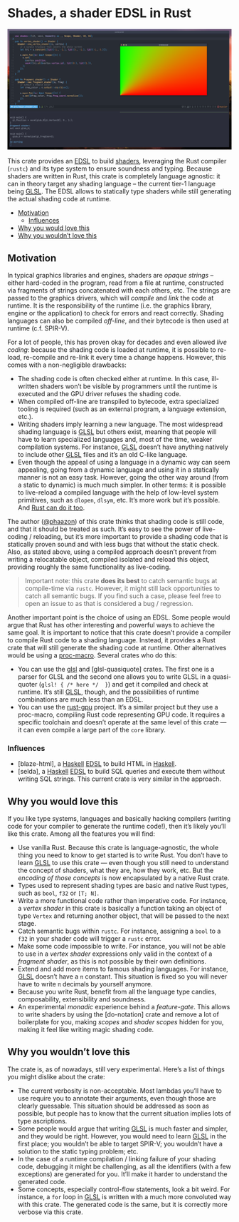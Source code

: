 # Shades, a shader EDSL in Rust

![](./docs/imgs/example.png)

This crate provides an [EDSL] to build [shaders], leveraging the Rust compiler (`rustc`) and its type system to ensure
soundness and typing. Because shaders are written in Rust, this crate is completely language agnostic: it can in theory
target any shading language – the current tier-1 language being [GLSL]. The EDSL allows to statically type shaders
while still generating the actual shading code at runtime.

<!-- vim-markdown-toc GFM -->

* [Motivation](#motivation)
  * [Influences](#influences)
* [Why you would love this](#why-you-would-love-this)
* [Why you wouldn’t love this](#why-you-wouldnt-love-this)

<!-- vim-markdown-toc -->

## Motivation

In typical graphics libraries and engines, shaders are _opaque strings_ – either hard-coded in the program, read from
a file at runtime, constructed via fragments of strings concatenated with each others, etc. The strings are passed to
the graphics drivers, which will _compile_ and _link_ the code at runtime. It is the responsibility of the runtime
(i.e. the graphics library, engine or the application) to check for errors and react correctly. Shading languages can
also be compiled _off-line_, and their bytecode is then used at runtime (c.f. SPIR-V).

For a lot of people, this has proven okay for decades and even allowed _live coding_: because the shading code is
loaded at runtime, it is possible to re-load, re-compile and re-link it every time a change happens. However, this comes
with a non-negligible drawbacks:

- The shading code is often checked either at runtime. In this case, ill-written shaders won’t be visible by
  programmers until the runtime is executed and the GPU driver refuses the shading code.
- When compiled off-line are transpiled to bytecode, extra specialized tooling is required (such as an external program,
  a language extension, etc.).
- Writing shaders imply learning a new language. The most widespread shading language is [GLSL] but others exist,
  meaning that people will have to learn specialized languages and, most of the time, weaker compilation systems. For
  instance, [GLSL] doesn’t have anything natively to include other [GLSL] files and it’s an old C-like language.
- Even though the appeal of using a language in a dynamic way can seem appealing, going from a dynamic language and
  using it in a statically manner is not an easy task. However, going the other way around (from a static to dynamic)
  is much much simpler. In other terms: it is possible to live-reload a compiled language with the help of low-level
  system primitives, such as `dlopen`, `dlsym`, etc. It’s more work but it’s possible. And
  [Rust can do it too](https://crates.io/crates/libloading).

The author ([@phaazon]) of this crate thinks that shading code is still code, and that it should be treated as such.
It’s easy to see the power of live-coding / reloading, but it’s more important to provide a shading code that is
statically proven sound and with less bugs that without the static check. Also, as stated above, using a compiled
approach doesn’t prevent from writing a relocatable object, compiled isolated and reload this object, providing roughly
the same functionality as live-coding.

> Important note: this crate **does its best** to catch semantic bugs at compile-time via `rustc`. However, it might
> still lack opportunities to catch all semantic bugs. If you find such a case, please feel free to open an issue to as
> that is considered a bug / regression.

Another important point is the choice of using an EDSL. Some people would argue that Rust has other interesting and
powerful ways to achieve the same goal. It is important to notice that this crate doesn’t provide a compiler to compile
Rust code to a shading language. Instead, it provides a Rust crate that will still generate the shading code at runtime.
Other alternatives would be using a [proc-macro]. Several crates who do this:

- You can use the [glsl] and [glsl-quasiquote] crates. The first one is a parser for GLSL and the second one allows you
  to write GLSL in a quasi-quoter (`glsl! { /* here */  }`) and get it compiled and check at runtime. It’s still
  [GLSL], though, and the possibilities of runtime combinations are much less than an EDSL.
- You can use the [rust-gpu] project. It’s a similar project but they use a proc-macro, compiling Rust code
  representing GPU code. It requires a specific toolchain and doesn’t operate at the same level of this crate — it can
  even compile a large part of the `core` library.

### Influences

- [blaze-html], a [Haskell] [EDSL] to build HTML in [Haskell].
- [selda], a [Haskell] [EDSL] to build SQL queries and execute them without writing SQL strings. This current crate is
  very similar in the approach.

## Why you would love this

If you like type systems, languages and basically hacking compilers (writing code for your compiler to generate the
runtime code!), then it’s likely you’ll like this crate. Among all the features you will find:

- Use vanilla Rust. Because this crate is language-agnostic, the whole thing you need to know to get started is to
  write Rust. You don’t have to learn [GLSL] to use this crate — even though you still need to understand the concept
  of shaders, what they are, how they work, etc. But the _encoding of those concepts_ is now encapsulated by a native
  Rust crate.
- Types used to represent shading types are basic and native Rust types, such as `bool`, `f32` or `[T; N]`.
- Write a more functional code rather than imperative code. For instance, a _vertex shader_ in this crate is basically
  a function taking an object of type `Vertex` and returning another object, that will be passed to the next stage.
- Catch semantic bugs within `rustc`. For instance, assigning a `bool` to a `f32` in your shader code will trigger a
  `rustc` error.
- Make some code impossible to write. For instance, you will not be able to use in a _vertex shader_ expressions only
  valid in the context of a _fragment shader_, as this is not possible by their own definitions.
- Extend and add more items to famous shading languages. For instance, [GLSL] doesn’t have a `π` constant. This
  situation is fixed so you will never have to write `π` decimals by yourself anymore.
- Because you write Rust, benefit from all the language type candies, composability, extensibility and soundness.
- An experimental _monadic_ experience behind a _feature-gate_. This allows to write shaders by using the [do-notation]
  crate and remove a lot of boilerplate for you, making _scopes_ and _shader scopes_ hidden for you, making it feel
  like writing magic shading code.

## Why you wouldn’t love this

The crate is, as of nowadays, still very experimental. Here’s a list of things you might dislike about the crate:

- The current verbosity is non-acceptable. Most lambdas you’ll have to use require you to annotate their arguments,
  even though those are clearly guessable. This situation should be addressed as soon as possible, but people has to
  know that the current situation implies lots of type ascriptions.
- Some people would argue that writing [GLSL] is much faster and simpler, and they would be right. However, you would
  need to learn [GLSL] in the first place; you wouldn’t be able to target SPIR-V; you wouldn’t have a solution to the
  static typing problem; etc.
- In the case of a runtime compilation / linking failure of your shading code, debugging it might be challenging, as
  all the identifiers (with a few exceptions) are generated for you. It’ll make it harder to understand the generated
  code.
- Some concepts, especially control-flow statements, look a bit weird. For instance, a `for` loop in [GLSL] is written
  with a much more convoluted way with this crate. The generated code is the same, but it is correctly more verbose via
  this crate.

[@phaazon]: https://github.com/phaazon
[EDSL]: https://en.wikipedia.org/wiki/Domain-specific_language#External_and_Embedded_Domain_Specific_Languages
[shaders]: https://en.wikipedia.org/wiki/Shader
[GLSL]: https://www.khronos.org/registry/OpenGL/specs/gl/GLSLangSpec.4.60.pdf
[Haskell]: https://www.haskell.org
[proc-macro]: https://doc.rust-lang.org/reference/procedural-macros.html
[rust-gpu]: https://github.com/EmbarkStudios/rust-gpu
